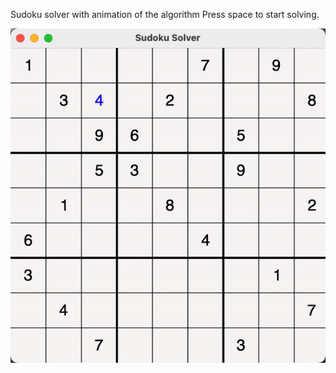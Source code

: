 Sudoku solver with animation of the algorithm
Press space to start solving.

![solver animation](./sudoku.gif)